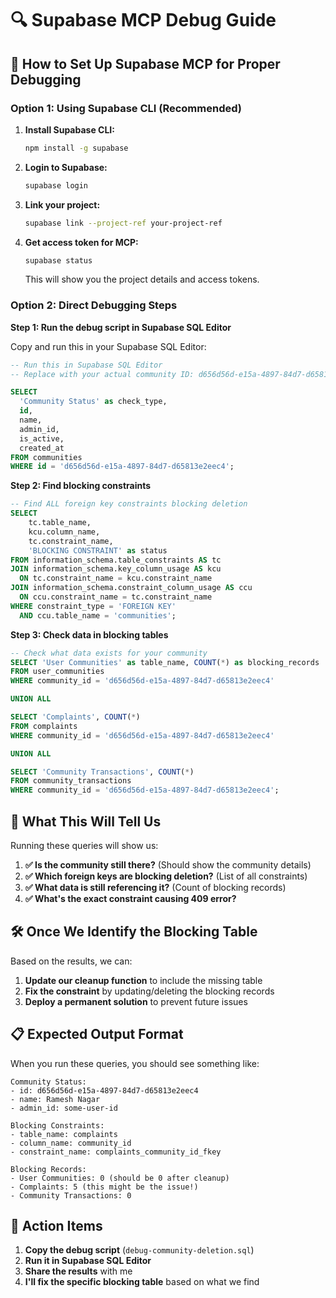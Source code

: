 # 🔍 Supabase MCP Debug Guide

## **🚀 How to Set Up Supabase MCP for Proper Debugging**

### **Option 1: Using Supabase CLI (Recommended)**

1. **Install Supabase CLI:**
   ```bash
   npm install -g supabase
   ```

2. **Login to Supabase:**
   ```bash
   supabase login
   ```

3. **Link your project:**
   ```bash
   supabase link --project-ref your-project-ref
   ```

4. **Get access token for MCP:**
   ```bash
   supabase status
   ```
   This will show you the project details and access tokens.

### **Option 2: Direct Debugging Steps**

**Step 1: Run the debug script in Supabase SQL Editor**

Copy and run this in your Supabase SQL Editor:

```sql
-- Run this in Supabase SQL Editor
-- Replace with your actual community ID: d656d56d-e15a-4897-84d7-d65813e2eec4

SELECT 
  'Community Status' as check_type,
  id,
  name,
  admin_id,
  is_active,
  created_at
FROM communities 
WHERE id = 'd656d56d-e15a-4897-84d7-d65813e2eec4';
```

**Step 2: Find blocking constraints**

```sql
-- Find ALL foreign key constraints blocking deletion
SELECT 
    tc.table_name,
    kcu.column_name,
    tc.constraint_name,
    'BLOCKING CONSTRAINT' as status
FROM information_schema.table_constraints AS tc 
JOIN information_schema.key_column_usage AS kcu
  ON tc.constraint_name = kcu.constraint_name
JOIN information_schema.constraint_column_usage AS ccu
  ON ccu.constraint_name = tc.constraint_name
WHERE constraint_type = 'FOREIGN KEY' 
  AND ccu.table_name = 'communities';
```

**Step 3: Check data in blocking tables**

```sql
-- Check what data exists for your community
SELECT 'User Communities' as table_name, COUNT(*) as blocking_records 
FROM user_communities 
WHERE community_id = 'd656d56d-e15a-4897-84d7-d65813e2eec4'

UNION ALL

SELECT 'Complaints', COUNT(*) 
FROM complaints 
WHERE community_id = 'd656d56d-e15a-4897-84d7-d65813e2eec4'

UNION ALL

SELECT 'Community Transactions', COUNT(*) 
FROM community_transactions 
WHERE community_id = 'd656d56d-e15a-4897-84d7-d65813e2eec4';
```

## **🎯 What This Will Tell Us**

Running these queries will show us:

1. **✅ Is the community still there?** (Should show the community details)
2. **✅ Which foreign keys are blocking deletion?** (List of all constraints)
3. **✅ What data is still referencing it?** (Count of blocking records)
4. **✅ What's the exact constraint causing 409 error?**

## **🛠️ Once We Identify the Blocking Table**

Based on the results, we can:

1. **Update our cleanup function** to include the missing table
2. **Fix the constraint** by updating/deleting the blocking records
3. **Deploy a permanent solution** to prevent future issues

## **📋 Expected Output Format**

When you run these queries, you should see something like:

```
Community Status:
- id: d656d56d-e15a-4897-84d7-d65813e2eec4
- name: Ramesh Nagar  
- admin_id: some-user-id

Blocking Constraints:
- table_name: complaints
- column_name: community_id
- constraint_name: complaints_community_id_fkey

Blocking Records:
- User Communities: 0 (should be 0 after cleanup)
- Complaints: 5 (this might be the issue!)
- Community Transactions: 0
```

## **🚀 Action Items**

1. **Copy the debug script** (`debug-community-deletion.sql`) 
2. **Run it in Supabase SQL Editor**
3. **Share the results** with me
4. **I'll fix the specific blocking table** based on what we find






